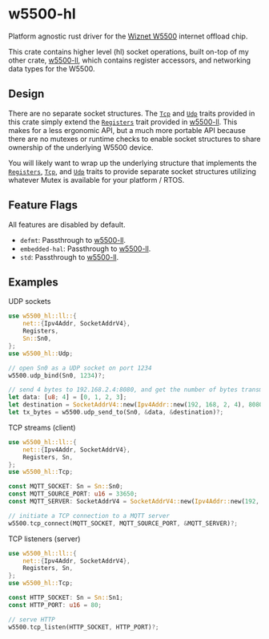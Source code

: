 # w5500-hl

Platform agnostic rust driver for the [Wiznet W5500] internet offload chip.

This crate contains higher level (hl) socket operations, built on-top of my
other crate, [w5500-ll], which contains register accessors, and networking
data types for the W5500.

## Design

There are no separate socket structures.
The [`Tcp`] and [`Udp`] traits provided in this crate simply extend the
[`Registers`] trait provided in [w5500-ll].
This makes for a less ergonomic API, but a much more portable API because
there are no mutexes or runtime checks to enable socket structures to share
ownership of the underlying W5500 device.

You will likely want to wrap up the underlying structure that implements
the [`Registers`], [`Tcp`], and [`Udp`] traits to provide separate socket
structures utilizing whatever Mutex is available for your platform / RTOS.

## Feature Flags

All features are disabled by default.

* `defmt`: Passthrough to [w5500-ll].
* `embedded-hal`: Passthrough to [w5500-ll].
* `std`: Passthrough to [w5500-ll].

## Examples

UDP sockets

```rust
use w5500_hl::ll::{
    net::{Ipv4Addr, SocketAddrV4},
    Registers,
    Sn::Sn0,
};
use w5500_hl::Udp;

// open Sn0 as a UDP socket on port 1234
w5500.udp_bind(Sn0, 1234)?;

// send 4 bytes to 192.168.2.4:8080, and get the number of bytes transmitted
let data: [u8; 4] = [0, 1, 2, 3];
let destination = SocketAddrV4::new(Ipv4Addr::new(192, 168, 2, 4), 8080);
let tx_bytes = w5500.udp_send_to(Sn0, &data, &destination)?;
```

TCP streams (client)

```rust
use w5500_hl::ll::{
    net::{Ipv4Addr, SocketAddrV4},
    Registers, Sn,
};
use w5500_hl::Tcp;

const MQTT_SOCKET: Sn = Sn::Sn0;
const MQTT_SOURCE_PORT: u16 = 33650;
const MQTT_SERVER: SocketAddrV4 = SocketAddrV4::new(Ipv4Addr::new(192, 168, 2, 10), 1883);

// initiate a TCP connection to a MQTT server
w5500.tcp_connect(MQTT_SOCKET, MQTT_SOURCE_PORT, &MQTT_SERVER)?;
```

TCP listeners (server)

```rust
use w5500_hl::ll::{
    net::{Ipv4Addr, SocketAddrV4},
    Registers, Sn,
};
use w5500_hl::Tcp;

const HTTP_SOCKET: Sn = Sn::Sn1;
const HTTP_PORT: u16 = 80;

// serve HTTP
w5500.tcp_listen(HTTP_SOCKET, HTTP_PORT)?;
```

[`Registers`]: https://docs.rs/w5500-ll/latest/w5500_ll/trait.Registers.html
[`std::net`]: https://doc.rust-lang.org/std/net/index.html
[`Tcp`]: https://docs.rs/w5500-hl/latest/w5500_hl/trait.Tcp.html
[`Udp`]: https://docs.rs/w5500-hl/latest/w5500_hl/trait.Udp.html
[w5500-ll]: https://github.com/newAM/w5500-ll-rs
[Wiznet W5500]: https://www.wiznet.io/product-item/w5500/

